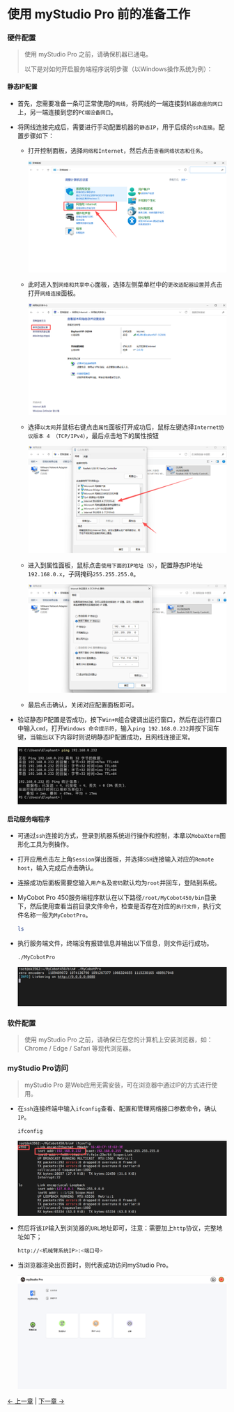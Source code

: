 # 使用 myStudio Pro 前的准备工作

### 硬件配置

> 使用 myStudio Pro 之前，请确保机器已通电。
> 
> 以下是对如何开启服务端程序说明步骤（以Windows操作系统为例）：

#### 静态IP配置

- 首先，您需要准备一条可正常使用的`网线`，将网线的一端连接到`机器底座的网口`上，另一端连接到您的`PC端设备网口`。

- 将网线连接完成后，需要进行手动配置机器的`静态IP`，用于后续的`ssh连接`。配置步骤如下：
  
  - 打开控制面板，选择`网络和Internet`，然后点击`查看网络状态和任务`。
   
    <img src="../../resources/3-FunctionsAndApplications/5.myBlockly/preparations/control.png" />

  - 此时进入到`网络和共享中心`面板，选择左侧菜单栏中的`更改适配器设置`并点击打开`网络连接`面板。

    <img src="../../resources/3-FunctionsAndApplications/5.myBlockly/preparations/internet.png" />

  - 选择`以太网`并鼠标右键点击`属性`面板打开成功后，鼠标左键选择`Internet协议版本 4 （TCP/IPv4）`，最后点击地下的属性按钮
    
    <img src="../../resources/3-FunctionsAndApplications/5.myBlockly/preparations/internet1.png" />

  - 进入到属性面板，鼠标点击`使用下面的IP地址（S）`，配置静态IP地址`192.168.0.x`，子网掩码`255.255.255.0`。

    <img src="../../resources/3-FunctionsAndApplications/5.myBlockly/preparations/internet2.png" />

  - 最后点击确认，关闭对应配置面板即可。
  
- 验证静态IP配置是否成功，按下`Win+R`组合键调出运行窗口，然后在运行窗口中输入`cmd`，打开`Windows 命令提示符`，输入`ping 192.168.0.232`并按下回车键，当输出以下内容时则说明静态IP配置成功，且网线连接正常。
  
  <img src="../../resources/3-FunctionsAndApplications/5.myBlockly/preparations/ping.png" />

#### 启动服务端程序

- 可通过`ssh`连接的方式，登录到机器系统进行操作和控制，本章以`MobaXterm`图形化工具为例操作。

- 打开应用点击左上角`Session`弹出面板，并选择`SSH`连接输入对应的`Remote host`，输入完成后点击确认。

- 连接成功后面板需要您输入`用户名`及`密码`默认均为`root`并回车，登陆到系统。

- MyCobot Pro 450服务端程序默认在以下路径`/root/MyCobot450/bin`目录下，然后使用查看当前目录文件命令，检查是否存在对应的`执行文件`，执行文件名称一般为`MyCobotPro`。
  ```bash
  ls 
  ```
- 执行服务端文件，终端没有报错信息并输出以下信息，则文件运行成功。
  
  ```bash
  ./MyCobotPro
  ```
  
  <img src="../../resources/3-FunctionsAndApplications/5.myBlockly/preparations/mycobotpro.png" />


### 软件配置

> 使用 myStudio Pro 之前，请确保已在您的计算机上安装浏览器，如：Chrome / Edge / Safari 等现代浏览器。 

### myStudio Pro访问

> myStudio Pro 是Web应用无需安装，可在浏览器中通过IP的方式进行使用。

- 在`ssh`连接终端中输入`ifconfig`查看、配置和管理网络接口参数命令，确认`IP`。
  ```bash
  ifconfig
  ```
  <img src="../../resources/3-FunctionsAndApplications/5.myBlockly/preparations/ifconfig.png" />

- 然后将该`IP`输入到浏览器的`URL`地址即可，注意：需要加上`http`协议，完整地址如下；
  
  ```bash
  http://<机械臂系统IP>:<端口号>
  ```

- 当浏览器渲染出页面时，则代表成功访问myStudio Pro。
  
  <img src="../../resources/3-FunctionsAndApplications/5.myBlockly/preparations/mystudio.png" />

[← 上一章](./README.md) | [下一章 →](./5.2-install_uninstall.md)